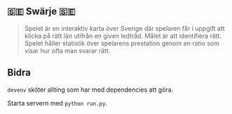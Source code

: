 ## 🇸🇪 Swärje 🇸🇪

> Spelet är en interaktiv karta över Sverige där spelaren får i uppgift att klicka på rätt län utifrån en given ledtråd. Målet är att identifiera rätt. Spelet håller statistik över spelarens prestation genom en ratio som visar hur ofta man svarar rätt.

## Bidra

`devenv` sköter allting som har med dependencies att göra.

Starta servern med `python run.py`.
